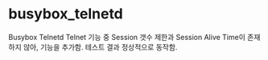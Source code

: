 # busybox_telnetd
Busybox Telnetd
Telnet 기능 중 Session 갯수 제한과 Session Alive Time이 존재하지 않아, 기능을 추가함.
테스트 결과 정상적으로 동작함. 
